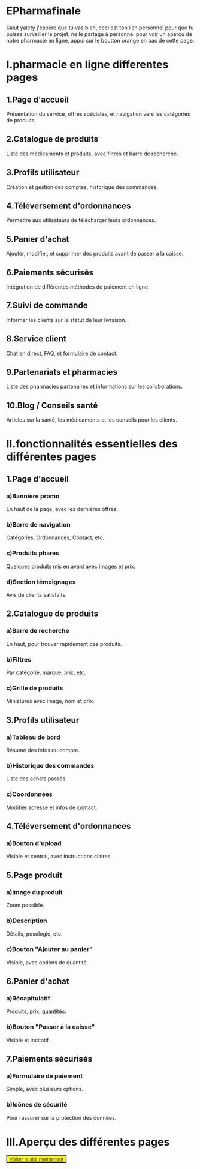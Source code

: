 # EPharmafinale
Salut yalety j'espère que tu vas bien, ceci est ton lien personnel pour que tu puisse surveiller le projet. ne le partage à personne.
pour voir un aperçu de notre pharmacie en ligne, appui sur le boutton orange en bas de cette page.

<h1>I.pharmacie en ligne differentes pages</h1>

<h2>1.Page d'accueil</h2>
Présentation du service, offres spéciales, et navigation vers les catégories de produits.
<h2>2.Catalogue de produits</h2>
Liste des médicaments et produits, avec filtres et barre de recherche.
<h2>3.Profils utilisateur</h2>
 Création et gestion des comptes, historique des commandes.
<h2>4.Téléversement d'ordonnances</h2>
Permettre aux utilisateurs de télécharger leurs ordonnances.
<h2>5.Panier d'achat </h2>
Ajouter, modifier, et supprimer des produits avant de passer à la caisse.
<h2>6.Paiements sécurisés</h2>
 Intégration de différentes méthodes de paiement en ligne.
<h2>7.Suivi de commande</h2>
 Informer les clients sur le statut de leur livraison.

<h2>8.Service client </h2>

 Chat en direct, FAQ, et formulaire de contact.
<h2>9.Partenariats et pharmacies</h2>
Liste des pharmacies partenaires et informations sur les collaborations.
<h2>10.Blog / Conseils santé</h2>
Articles sur la santé, les médicaments et les conseils pour les clients.

<h1>II.fonctionnalités essentielles des différentes pages</h1>
<h2>1.Page d'accueil</h2>
<h3>a)Bannière promo</h3>
En haut de la page, avec les dernières offres.
<h3>b)Barre de navigation</h3>
Catégories, Ordonnances, Contact, etc.
<h3>c)Produits phares</h3>
 Quelques produits mis en avant avec images et prix.
<h3>d)Section témoignages</h3>
Avis de clients satisfaits.

<h2>2.Catalogue de produits</h2>
<h3>a)Barre de recherche</h3>
 En haut, pour trouver rapidement des produits.
<h3>b)Filtres</h3>
 Par catégorie, marque, prix, etc.
<h3>c)Grille de produits</h3>
 Miniatures avec image, nom et prix.

<h2>3.Profils utilisateur</h2>
<h3>a)Tableau de bord </h3>
Résumé des infos du compte.
<h3>b)Historique des commandes</h3>
 Liste des achats passés.
<h3>c)Coordonnées</h3>
 Modifier adresse et infos de contact.
<h2>4.Téléversement d'ordonnances</h2>
<h3>a)Bouton d'upload</h3>
Visible et central, avec instructions claires.
<h2>5.Page produit</h2>
<h3>a)Image du produit</h3>
 Zoom possible.
<h3>b)Description </h3>
Détails, posologie, etc.
<h3>c)Bouton "Ajouter au panier"</h3>
 Visible, avec options de quantité.
<h2>6.Panier d'achat</h2>
<h3>a)Récapitulatif</h3>
 Produits, prix, quantités.
<h3>b)Bouton "Passer à la caisse"</h3>
 Visible et incitatif.
<h2>7.Paiements sécurisés</h2>
<h3>a)Formulaire de paiement</h3>
 Simple, avec plusieurs options.
<h3>b)Icônes de sécurité</h3>
Pour rassurer sur la protection des données.
<h1>III.Aperçu des différentes pages</h1>

<button style="background:yellow;"><a href="Acceuil/index.html">Visiter le site maintenant</a></button>
